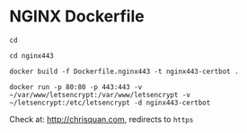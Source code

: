 # NGINX Dockerfile

`cd`

`cd nginx443`

`docker build -f Dockerfile.nginx443 -t nginx443-certbot .`

`docker run -p 80:80 -p 443:443 -v ~/var/www/letsencrypt:/var/www/letsencrypt -v ~/letsencrypt:/etc/letsencrypt -d nginx443-certbot`

Check at: http://chrisquan.com, redirects to `https`
